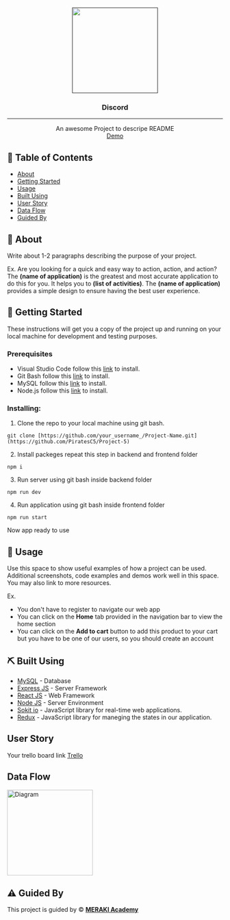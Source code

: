 <p align="center">
  <a href="" rel="noopener">
 <img width=200px height=200px src="https://sparkcdnwus2.azureedge.net/sparkimageassets/XPDC2RH70K22MN-08afd558-a61c-4a63-9171-d3f199738e9f"></a>
</p>

<h3 align="center" style ={{color :rgb(88,101,242) }}>Discord</h3>

---

<p align="center"> An awesome Project to descripe README 
    <br> 
<a href=''>Demo</a>
    <br> 
</p>

## 📝 Table of Contents

- [About](#about)
- [Getting Started](#getting_started)
- [Usage](#usage)
- [Built Using](#built_using)
- [User Story](#user_story)
- [Data Flow](#data_flow)
- [Guided By](#guided_by)

## 🧐 About <a name = "about"></a>

Write about 1-2 paragraphs describing the purpose of your project.

Ex. Are you looking for a quick and easy way to action, action, and action? The **(name of application)** is the greatest and most accurate application to do this for you. It helps you to **(list of activities)**. The **(name of application)** provides a simple design to ensure having the best user experience.

## 🏁 Getting Started <a name = "getting_started"></a>

These instructions will get you a copy of the project up and running on your local machine for development and testing purposes.

### Prerequisites

- Visual Studio Code follow this <a href='https://code.visualstudio.com/download'>link</a> to install.
- Git Bash follow this <a href='https://git-scm.com/downloads
'>link</a> to install.
- MySQL follow this <a href='https://dev.mysql.com/downloads/workbench/'>link</a> to install.
- Node.js follow this <a href='https://nodejs.org/en/download/'>link</a> to install.

### Installing:

1. Clone the repo to your local machine using git bash.

```
git clone [https://github.com/your_username_/Project-Name.git](https://github.com/PiratesC5/Project-5)
```

2. Install packeges repeat this step in backend and frontend folder

```
npm i
```

3. Run server using git bash inside backend folder

```
npm run dev
```

4. Run application using git bash inside frontend folder

```
npm run start
```

Now app ready to use

## 🎈 Usage <a name="usage"></a>

Use this space to show useful examples of how a project can be used. Additional screenshots, code examples and demos work well in this space. You may also link to more resources.

Ex.
- You don't have to register to navigate our web app
- You can click on the **Home** tab provided in the navigation bar to view the home section
- You can click on the **Add to cart** button to add this product to your cart but you have to be one of our users, so you should create an account 

## ⛏️ Built Using <a name = "built_using"></a>

- [MySQL](https://www.mysql.com/) - Database
- [Express JS](https://expressjs.com/) - Server Framework
- [React JS](https://https://reactjs.org/) - Web Framework
- [Node JS](https://nodejs.org/en/) - Server Environment
- [Sokit io](https://socket.io/) - JavaScript library for real-time web applications.
- [Redux](https://redux.js.org/) - JavaScript library for maneging the states in our application.

## User Story <a name = "#user_story"></a>

Your trello board link
<a href='https://trello.com/b/zU6SKUCN/project-5-the-pirates'>Trello</a>

## Data Flow <a name = "#data_flow"></a>

<img width=200px height=200px src="assest/end.png" alt="Diagram"></a>

## ⚠️ Guided By <a name = "guided_by"></a>

This project is guided by ©️ **[MERAKI Academy](https://www.meraki-academy.org)**

